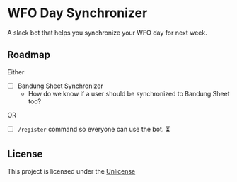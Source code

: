 # WFO Day Synchronizer

A slack bot that helps you synchronize your WFO day for next week.

## Roadmap

Either

- [ ] Bandung Sheet Synchronizer
    - How do we know if a user should be synchronized to Bandung Sheet too?

OR

- [ ] `/register` command so everyone can use the bot. ⏳

## License

This project is licensed under the [Unlicense](./LICENSE)
